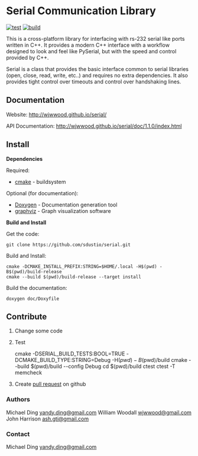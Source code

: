 # Serial Communication Library

[![test](https://github.com/sdustio/serial/actions/workflows/test.yml/badge.svg)](https://github.com/sdustio/serial/actions/workflows/test.yml)
[![build](https://github.com/sdustio/serial/actions/workflows/build.yml/badge.svg)](https://github.com/sdustio/serial/actions/workflows/build.yml)


This is a cross-platform library for interfacing with rs-232 serial like ports written in C++. It provides a modern C++ interface with a workflow designed to look and feel like PySerial, but with the speed and control provided by C++.

Serial is a class that provides the basic interface common to serial libraries (open, close, read, write, etc..) and requires no extra dependencies. It also provides tight control over timeouts and control over handshaking lines.

## Documentation

Website: http://wjwwood.github.io/serial/

API Documentation: http://wjwwood.github.io/serial/doc/1.1.0/index.html

## Install

**Dependencies**

Required:
* [cmake](http://www.cmake.org) - buildsystem

Optional (for documentation):
* [Doxygen](http://www.doxygen.org/) - Documentation generation tool
* [graphviz](http://www.graphviz.org/) - Graph visualization software

**Build and Install**

Get the code:

    git clone https://github.com/sdustio/serial.git

Build and Install:

    cmake -DCMAKE_INSTALL_PREFIX:STRING=$HOME/.local -H$(pwd) -B$(pwd)/build-release
    cmake --build $(pwd)/build-release --target install

Build the documentation:

    doxygen doc/Doxyfile


## Contribute

1. Change some code

2. Test

    cmake -DSERIAL_BUILD_TESTS:BOOL=TRUE -DCMAKE_BUILD_TYPE:STRING=Debug -H$(pwd) -B$(pwd)/build
    cmake --build $(pwd)/build --config Debug
    cd $(pwd)/build
    ctest
    ctest -T memcheck

3. Create [pull request](https://github.com/sdustio/serial/pulls) on github


### Authors

Michael Ding <yandy.ding@gmail.com>
William Woodall <wjwwood@gmail.com>
John Harrison <ash.gti@gmail.com>

### Contact

Michael Ding <yandy.ding@gmail.com>
